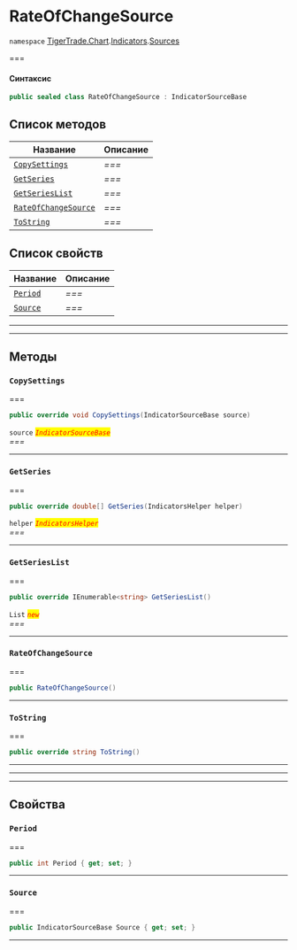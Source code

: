 # RateOfChangeSource

`namespace` [TigerTrade.Chart](../../../../).[Indicators](../).[Sources](./)

\===

#### Синтаксис

```csharp
public sealed class RateOfChangeSource : IndicatorSourceBase
```

## Список методов

| Название                                                                   | Описание |
| -------------------------------------------------------------------------- | -------- |
| [`CopySettings`](rateofchangesource.cs.md#method-copysettings)             | _===_    |
| [`GetSeries`](rateofchangesource.cs.md#method-getseries)                   | _===_    |
| [`GetSeriesList`](rateofchangesource.cs.md#method-getserieslist)           | _===_    |
| [`RateOfChangeSource`](rateofchangesource.cs.md#method-rateofchangesource) | _===_    |
| [`ToString`](rateofchangesource.cs.md#method-tostring)                     | _===_    |

## Список свойств

| Название                                             | Описание |
| ---------------------------------------------------- | -------- |
| [`Period`](rateofchangesource.cs.md#property-period) | _===_    |
| [`Source`](rateofchangesource.cs.md#property-source) | _===_    |

***

***

## Методы

### `CopySettings` <a href="#method-copysettings" id="method-copysettings"></a>

\===

```csharp
public override void CopySettings(IndicatorSourceBase source)
```

`source` _<mark style="color:red;">`IndicatorSourceBase`</mark>_\
_===_

***

### `GetSeries` <a href="#method-getseries" id="method-getseries"></a>

\===

```csharp
public override double[] GetSeries(IndicatorsHelper helper)
```

`helper` _<mark style="color:red;">`IndicatorsHelper`</mark>_\
_===_

***

### `GetSeriesList` <a href="#method-getserieslist" id="method-getserieslist"></a>

\===

```csharp
public override IEnumerable<string> GetSeriesList()
```

`List` _<mark style="color:red;">`new`</mark>_\
_===_

***

### `RateOfChangeSource` <a href="#method-rateofchangesource" id="method-rateofchangesource"></a>

\===

```csharp
public RateOfChangeSource()
```

***

### `ToString` <a href="#method-tostring" id="method-tostring"></a>

\===

```csharp
public override string ToString()
```

***

***

***

## Свойства

### `Period` <a href="#property-period" id="property-period"></a>

\===

```csharp
public int Period { get; set; }
```

***

### `Source` <a href="#property-source" id="property-source"></a>

\===

```csharp
public IndicatorSourceBase Source { get; set; }
```

***
